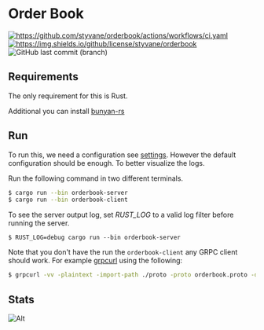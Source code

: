 Order Book
==========

[<img alt="https://github.com/styvane/orderbook/actions/workflows/ci.yaml" src="https://img.shields.io/github/workflow/status/styvane/orderbook/CI/main">](https://github.com/styvane/orderbook/actions/workflows/ci.yaml) [<img alt="https://img.shields.io/github/license/styvane/orderbook" src="https://img.shields.io/github/license/styvane/orderbook">](LICENSE.txt) ![GitHub last commit (branch)](https://img.shields.io/github/last-commit/styvane/orderbook/main)


Requirements
------------
The only requirement for this is Rust.

Additional you can install [bunyan-rs](https://crates.io/crates/bunyan)

Run
---

To run this, we need a configuration see [settings](settings). However the default configuration should be enough.
To better visualize the logs.

Run the following command in two different terminals.

```bash
$ cargo run --bin orderbook-server 
$ cargo run --bin orderbook-client
```

To see the server output log, set *RUST_LOG* to a valid log filter before running the server.

```
$ RUST_LOG=debug cargo run --bin orderbook-server
```

Note that you don't have the run the `orderbook-client` any GRPC client should work. For example [grpcurl](https://github.com/fullstorydev/grpcurl) using the following:

```bash
$ grpcurl -vv -plaintext -import-path ./proto -proto orderbook.proto -d '{}' [::1]:12000 orderbook.OrderBook/BookSummary
```



Stats
-----
![Alt](https://repobeats.axiom.co/api/embed/26b0d356ff075d38906976ee7182b1ff86587efe.svg "Repobeats analytics image")
